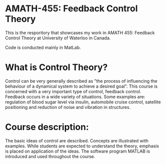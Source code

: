 # AMATH-455: Feedback Control Theory

This is the resporitory that showcases my work in AMATH 455: Feedback Control Theory at University of Waterloo in Canada.

Code is conducted mainly in MatLab.

# What is Control Theory?

Control can be very generally described as "the process of influencing the behaviour of a dynamical system to achieve a desired goal". This course is concerned with a very important type of control, feedback control. Feedback occurs in a wide variety of situations. Some examples are: regulation of blood sugar level via insulin, automobile cruise control, satellite positioning and reduction of noise and vibration in structures.

# Course description:

The basic ideas of control are described. Concepts are illustrated with examples. While students are expected to understand the theory, emphasis is placed on application of the ideas. The software program MATLAB is introduced and used throughout the course.
